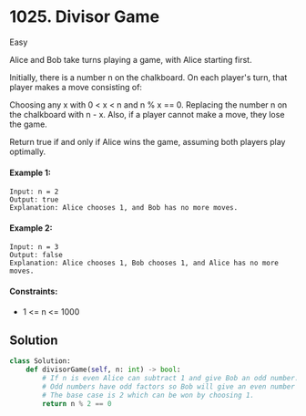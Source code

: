 # 1025. Divisor Game

Easy

Alice and Bob take turns playing a game, with Alice starting first.

Initially, there is a number n on the chalkboard. On each player's turn, that
player makes a move consisting of:

Choosing any x with 0 < x < n and n % x == 0. Replacing the number n on the
chalkboard with n - x. Also, if a player cannot make a move, they lose the game.

Return true if and only if Alice wins the game, assuming both players play
optimally.

#### Example 1:

```
Input: n = 2
Output: true
Explanation: Alice chooses 1, and Bob has no more moves.
```

#### Example 2:

```
Input: n = 3
Output: false
Explanation: Alice chooses 1, Bob chooses 1, and Alice has no more moves.
```

#### Constraints:

- 1 <= n <= 1000

## Solution

```python
class Solution:
    def divisorGame(self, n: int) -> bool:
        # If n is even Alice can subtract 1 and give Bob an odd number.
        # Odd numbers have odd factors so Bob will give an even number back to Alice.
        # The base case is 2 which can be won by choosing 1.
        return n % 2 == 0
```
